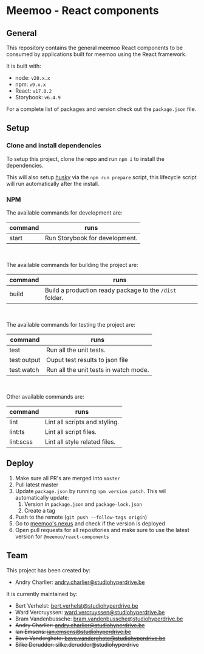 # Meemoo - React components

## General

This repository contains the general meemoo React components to be consumed by applications built
for meemoo using the React framework.

It is built with:

- node: `v20.x.x`
- npm: `v9.x.x`
- React: `v17.0.2`
- Storybook: `v6.4.9`

For a complete list of packages and version check out the `package.json` file.

## Setup

### Clone and install dependencies

To setup this project, clone the repo and run `npm i` to install the dependencies.

This will also setup [husky](https://github.com/typicode/husky) via the `npm run prepare` script,
this lifecycle script will run automatically after the install.

### NPM

The available commands for development are:

| command | runs                           |
|---------|--------------------------------|
| start   | Run Storybook for development. |

<br>

The available commands for building the project are:

| command | runs                                                    |
|---------|---------------------------------------------------------|
| build   | Build a production ready package to the `/dist` folder. |

<br>

The available commands for testing the project are:

| command     | runs                                  |
|-------------|---------------------------------------|
| test        | Run all the unit tests.               |
| test:output | Ouput test results to json file       |
| test:watch  | Run all the unit tests in watch mode. |

<br>

Other available commands are:

| command   | runs                          |
|-----------|-------------------------------|
| lint      | Lint all scripts and styling. |
| lint:ts   | Lint all script files.        |
| lint:scss | Lint all style related files. |

## Deploy

1. Make sure all PR's are merged into `master`
2. Pull latest master
3. Update `package.json` by running `npm version patch`. This wil automatically update:
	1. Version in `package.json` and `package-lock.json`
	2. Create a tag
4. Push to the remote (`git push --follow-tags origin`)
5. Go to [meemoo's nexus](http://do-prd-mvn-01.do.viaa.be:8081/#browse/browse:npm-viaa:%40meemoo%2Freact-components) and check if the version is deployed
6. Open pull requests for all repositories and make sure to use the latest version for `@meemoo/react-components`

## Team

This project has been created by:

- Andry Charlier: andry.charlier@studiohyperdrive.be

It is currently maintained by:

- Bert Verhelst: bert.verhelst@studiohyperdrive.be
- Ward Vercruyssen: ward.vercruyssen@studiohyperdrive.be
- Bram Vandenbussche: bram.vandenbussche@studiohyperdrive.be
- ~~Andry Charlier: andry.charlier@studiohyperdrive.be~~
- ~~Ian Emsens: ian.emsens@studiohyperdrive.be~~
- ~~Bavo Vanderghote: bavo.vanderghote@studiohyperdrive.be~~
- ~~Silke Derudder: silke.derudder@studiohyperdrive~~

